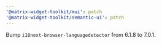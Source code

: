 ```yaml
---
'@matrix-widget-toolkit/mui': patch
'@matrix-widget-toolkit/semantic-ui': patch
---
```


Bump `i18next-browser-languagedetector` from 6.1.8 to 7.0.1.
